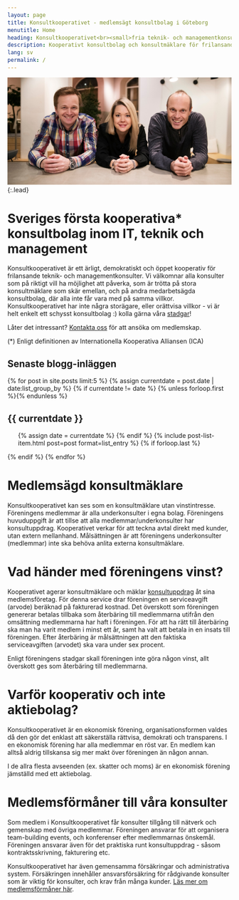 ```yaml
---
layout: page
title: Konsultkooperativet - medlemsägt konsultbolag i Göteborg
menutitle: Home
heading: Konsultkooperativet<br><small>fria teknik- och managementkonsulter</small>
description: Kooperativt konsultbolag och konsultmäklare för frilansande konsulter i enmansbolag. Medlemsägt utan vinstintresse.
lang: sv
permalink: /
---
```


![Full-width image](assets/img/samverkan07.jpg){:.lead}

# Sveriges första kooperativa* konsultbolag inom IT, teknik och management

Konsultkooperativet är ett ärligt, demokratiskt och öppet kooperativ för frilansande teknik- och managementkonsulter. Vi välkomnar alla konsulter som på riktigt vill ha möjlighet att påverka, som är trötta på stora konsultmäklare som skär emellan, och på andra medarbetsägda konsultbolag, där alla inte får vara med på samma villkor. Konsultkooperativet har inte några storägare, eller orättvisa villkor - vi är helt enkelt ett schysst konsultbolag :) kolla gärna våra [stadgar](/stadgar.pdf)!

Låter det intressant? [Kontakta oss](mailto:konsult@konsult.coop) för att ansöka om medlemskap.

(*) Enligt definitionen av Internationella Kooperativa Alliansen (ICA)

## Senaste blogg-inläggen
{% for post in site.posts limit:5 %}
  {% assign currentdate = post.date | date:list_group_by %}
  {% if currentdate != date %}
    {% unless forloop.first %}</ul>{% endunless %}
    <h2 id="{{ list_group_by | slugify }}-{{ currentdate | slugify }}" class="hr">{{ currentdate }}</h2>
    <ul class="related-posts">
    {% assign date = currentdate %}
  {% endif %}
  {% include post-list-item.html post=post format=list_entry %}
  {% if forloop.last %}</ul>{% endif %}
{% endfor %}

# Medlemsägd konsultmäklare

Konsultkooperativet kan ses som en konsultmäklare utan vinstintresse. Föreningens medlemmar är alla underkonsulter i egna bolag. Föreningens huvuduppgift är att tillse att alla medlemmar/underkonsulter har konsultuppdrag. Kooperativet verkar för att teckna avtal direkt med kunder, utan extern mellanhand. Målsättningen är att föreningens underkonsulter (medlemmar) inte ska behöva anlita externa konsultmäklare.

# Vad händer med föreningens vinst?

Kooperativet agerar konsultmäklare och mäklar [konsultuppdrag](/konsultuppdrag) åt sina medlemsföretag. För denna service drar föreningen en serviceavgift (arvode) beräknad på fakturerad kostnad. Det överskott som föreningen genererar betalas tillbaka som återbäring till medlemmarna utifrån den omsättning medlemmarna har haft i föreningen. För att ha rätt till återbäring ska man ha varit medlem i minst ett år, samt ha valt att betala in en insats till föreningen. Efter återbäring är målsättningen att den faktiska serviceavgiften (arvodet) ska vara under sex procent.

Enligt föreningens stadgar skall föreningen inte göra någon vinst, allt överskott ges som återbäring till medlemmarna.

# Varför kooperativ och inte aktiebolag?

Konsultkooperativet är en ekonomisk förening, organisationsformen valdes då den gör det enklast att säkerställa rättvisa, demokrati och transparens. I en ekonomisk förening har alla medlemmar en röst var. En medlem kan alltså aldrig tillskansa sig mer makt över föreningen än någon annan.

I de allra flesta avseenden (ex. skatter och moms) är en ekonomisk förening jämställd med ett aktiebolag.

# Medlemsförmåner till våra konsulter

Som medlem i Konsultkooperativet får konsulter tillgång till nätverk och gemenskap med övriga medlemmar. Föreningen ansvarar för att organisera team-building events, och konferenser efter medlemmarnas önskemål. Föreningen ansvarar även för det praktiska runt konsultuppdrag - såsom kontraktsskrivning, fakturering etc.

Konsultkooperativet har även gemensamma försäkringar och administrativa system. Försäkringen innehåller ansvarsförsäkring för rådgivande konsulter som är viktig för konsulter, och krav från många kunder. [Läs mer om medlemsförmåner här](/members).